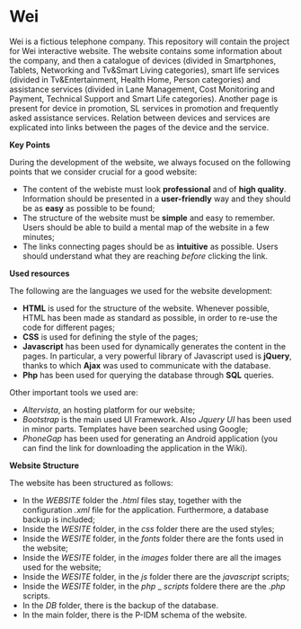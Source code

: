 # Wei

Wei is a fictious telephone company. This repository will contain the project for Wei interactive website.
The website contains some information about the company, and then a catalogue of devices (divided in Smartphones, Tablets, Networking and Tv&Smart Living categories), smart life services (divided in Tv&Entertainment, Health Home, Person categories) and assistance services (divided in Lane Management, Cost Monitoring and Payment, Technical Support and Smart Life categories). Another page is present for device in promotion, SL services in promotion and frequently asked assistance services.
Relation between devices and services are explicated into links between the pages of the device and the service. 

**Key Points**

During the development of the website, we always focused on the following points that we consider crucial for a good website:

* The content of the webiste must look **professional** and of **high quality**. Information should be presented in a **user-friendly** way and they should be as **easy** as possible to be found;
* The structure of the website must be **simple** and easy to remember. Users should be able to build a mental map of the website in a few minutes;
* The links connecting pages should be as **intuitive** as possible. Users should understand what they are reaching _before_ clicking the link.

**Used resources**

The following are the languages we used for the website development:

* **HTML** is used for the structure of the website. Whenever possible, HTML has been made as standard as possible, in order to re-use the code for different pages;
* **CSS** is used for defining the style of the pages;
* **Javascript** has been used for dynamically generates the content in the pages. In particular, a very powerful library of Javascript used is **jQuery**, thanks to which **Ajax** was used to communicate with the database.
* **Php** has been used for querying the database through **SQL** queries.
 
Other important tools we used are:
* _Altervista_, an hosting platform for our website;
* _Bootstrap_ is the main used UI Framework. Also _Jquery UI_ has been used in minor parts. Templates have been searched using Google;
* _PhoneGap_ has been used for generating an Android application (you can find the link for downloading the application in the Wiki).

**Website Structure**

The website has been structured as follows:

* In the _WEBSITE_ folder the _.html_ files stay, together with the configuration _.xml_ file for the application. Furthermore, a database backup is included;
* Inside the _WESITE_ folder, in the _css_ folder there are the used styles;
* Inside the _WESITE_ folder, in the _fonts_ folder there are the fonts used in the website;
* Inside the _WESITE_ folder, in the _images_ folder there are all the images used for the website;
* Inside the _WESITE_ folder, in the _js_ folder there are the _javascript_ scripts;
* Inside the _WESITE_ folder, in the _php_ _ _scripts_ foldere there are the _.php_ scripts.
* In the _DB_ folder, there is the backup of the database.
* In the main folder, there is the P-IDM schema of the website.

